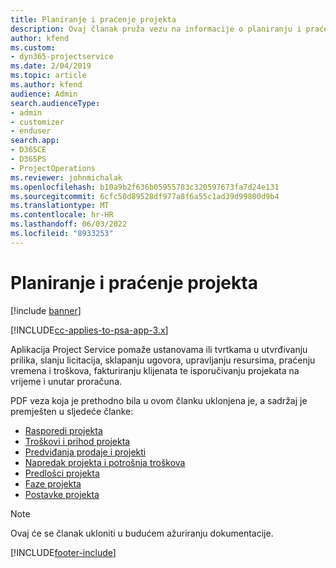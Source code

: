 ```yaml
---
title: Planiranje i praćenje projekta
description: Ovaj članak pruža vezu na informacije o planiranju i praćenju u značajci Project Service Automation.
author: kfend
ms.custom:
- dyn365-projectservice
ms.date: 2/04/2019
ms.topic: article
ms.author: kfend
audience: Admin
search.audienceType:
- admin
- customizer
- enduser
search.app:
- D365CE
- D365PS
- ProjectOperations
ms.reviewer: johnmichalak
ms.openlocfilehash: b10a9b2f636b05955783c320597673fa7d24e131
ms.sourcegitcommit: 6cfc50d89528df977a8f6a55c1ad39d99800d9b4
ms.translationtype: MT
ms.contentlocale: hr-HR
ms.lasthandoff: 06/03/2022
ms.locfileid: "8933253"
---
```

# <a name="project-planning-and-tracking"></a>Planiranje i praćenje projekta

[!include [banner](../../includes/psa-now-project-operations.md)]

[!INCLUDE[cc-applies-to-psa-app-3.x](../../includes/cc-applies-to-psa-app-3x.md)]

Aplikacija Project Service pomaže ustanovama ili tvrtkama u utvrđivanju prilika, slanju licitacija, sklapanju ugovora, upravljanju resursima, praćenju vremena i troškova, fakturiranju klijenata te isporučivanju projekata na vrijeme i unutar proračuna. 

PDF veza koja je prethodno bila u ovom članku uklonjena je, a sadržaj je premješten u sljedeće članke:

- [Rasporedi projekta](../project-creating.md)
- [Troškovi i prihod projekta](../project-estimating.md)
- [Predviđanja prodaje i projekti](../project-leveraging.md)
- [Napredak projekta i potrošnja troškova](../project-tracking.md)
- [Predlošci projekta](../project-templates.md)
- [Faze projekta](../project-stages.md)
- [Postavke projekta](../project-settings.md)

> [!NOTE]
> Ovaj će se članak ukloniti u budućem ažuriranju dokumentacije. 


[!INCLUDE[footer-include](../../includes/footer-banner.md)]
